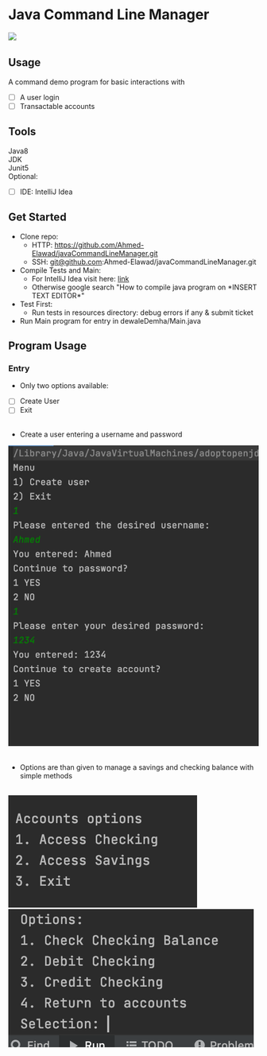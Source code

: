 <div>
  <h1>Java Command Line Manager</h1>
</div>
<p>
<img src="https://img.shields.io/github/languages/top/Ahmed-Elawad/javaCommandLineManager" />  
</p>

## Usage
A command demo program for basic interactions with
- [ ] A user login
- [ ] Transactable accounts

## Tools
Java8<br/>
JDK<br/>
Junit5<br/>
Optional:
- [ ] IDE: IntelliJ Idea

## Get Started
- Clone repo:
  - HTTP: https://github.com/Ahmed-Elawad/javaCommandLineManager.git
  - SSH: git@github.com:Ahmed-Elawad/javaCommandLineManager.git
- Compile Tests and Main:
  - For IntelliJ Idea visit here: [link](https://www.jetbrains.com/help/idea/performing-tests.html)
  - Otherwise google search "How to compile java program on \*INSERT TEXT EDITOR\*"
- Test First:
  - Run tests in resources directory: debug errors if any & submit ticket
- Run Main program for entry in dewaleDemha/Main.java



## Program Usage
### Entry
- Only two options available:
- [ ] Create User
- [ ] Exit<br /><br/>

- Create a user entering a username and password
<img src="https://github.com/Ahmed-Elawad/javaCommandLineManager/blob/master/Assets/EntrySteps.png" />
<br /><br/>

- Options are than given to manage a savings and checking balance with simple methods
<br />
<img src="https://github.com/Ahmed-Elawad/javaCommandLineManager/blob/master/Assets/optionsForAccounts.png" />
<img src="https://github.com/Ahmed-Elawad/javaCommandLineManager/blob/master/Assets/accountMethods.png" />
